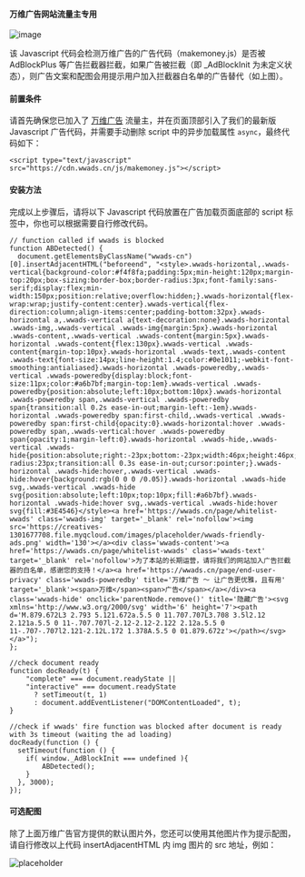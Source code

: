 #### 万维广告网站流量主专用

![image](https://user-images.githubusercontent.com/4530539/142176973-0a5a9d88-b90c-4fe3-a2e2-4879d2c55dca.png)

该 Javascript 代码会检测万维广告的广告代码（makemoney.js）是否被 AdBlockPlus 等广告拦截器拦截，如果广告被拦截（即 _AdBlockInit 为未定义状态），则广告文案和配图会用提示用户加入拦截器白名单的广告替代（如上图）。

#### 前置条件
请首先确保您已加入了 [万维广告](https://wwads.cn) 流量主，并在页面顶部引入了我们的最新版 Javascript 广告代码，并需要手动删除 script 中的异步加载属性 `async`，最终代码如下：

```
<script type="text/javascript" src="https://cdn.wwads.cn/js/makemoney.js"></script>
```

#### 安装方法

完成以上步骤后，请将以下 Javascript 代码放置在广告加载页面底部的 script 标签中，你也可以根据需要自行修改代码。

```
// function called if wwads is blocked
function ABDetected() {
  document.getElementsByClassName("wwads-cn")[0].insertAdjacentHTML("beforeend", "<style>.wwads-horizontal,.wwads-vertical{background-color:#f4f8fa;padding:5px;min-height:120px;margin-top:20px;box-sizing:border-box;border-radius:3px;font-family:sans-serif;display:flex;min-width:150px;position:relative;overflow:hidden;}.wwads-horizontal{flex-wrap:wrap;justify-content:center}.wwads-vertical{flex-direction:column;align-items:center;padding-bottom:32px}.wwads-horizontal a,.wwads-vertical a{text-decoration:none}.wwads-horizontal .wwads-img,.wwads-vertical .wwads-img{margin:5px}.wwads-horizontal .wwads-content,.wwads-vertical .wwads-content{margin:5px}.wwads-horizontal .wwads-content{flex:130px}.wwads-vertical .wwads-content{margin-top:10px}.wwads-horizontal .wwads-text,.wwads-content .wwads-text{font-size:14px;line-height:1.4;color:#0e1011;-webkit-font-smoothing:antialiased}.wwads-horizontal .wwads-poweredby,.wwads-vertical .wwads-poweredby{display:block;font-size:11px;color:#a6b7bf;margin-top:1em}.wwads-vertical .wwads-poweredby{position:absolute;left:10px;bottom:10px}.wwads-horizontal .wwads-poweredby span,.wwads-vertical .wwads-poweredby span{transition:all 0.2s ease-in-out;margin-left:-1em}.wwads-horizontal .wwads-poweredby span:first-child,.wwads-vertical .wwads-poweredby span:first-child{opacity:0}.wwads-horizontal:hover .wwads-poweredby span,.wwads-vertical:hover .wwads-poweredby span{opacity:1;margin-left:0}.wwads-horizontal .wwads-hide,.wwads-vertical .wwads-hide{position:absolute;right:-23px;bottom:-23px;width:46px;height:46px;border-radius:23px;transition:all 0.3s ease-in-out;cursor:pointer;}.wwads-horizontal .wwads-hide:hover,.wwads-vertical .wwads-hide:hover{background:rgb(0 0 0 /0.05)}.wwads-horizontal .wwads-hide svg,.wwads-vertical .wwads-hide svg{position:absolute;left:10px;top:10px;fill:#a6b7bf}.wwads-horizontal .wwads-hide:hover svg,.wwads-vertical .wwads-hide:hover svg{fill:#3E4546}</style><a href='https://wwads.cn/page/whitelist-wwads' class='wwads-img' target='_blank' rel='nofollow'><img src='https://creatives-1301677708.file.myqcloud.com/images/placeholder/wwads-friendly-ads.png' width='130'></a><div class='wwads-content'><a href='https://wwads.cn/page/whitelist-wwads' class='wwads-text' target='_blank' rel='nofollow'>为了本站的长期运营，请将我们的网站加入广告拦截器的白名单，感谢您的支持！</a><a href='https://wwads.cn/page/end-user-privacy' class='wwads-poweredby' title='万维广告 ～ 让广告更优雅，且有用' target='_blank'><span>万维</span><span>广告</span></a></div><a class='wwads-hide' onclick='parentNode.remove()' title='隐藏广告'><svg xmlns='http://www.w3.org/2000/svg' width='6' height='7'><path d='M.879.672L3 2.793 5.121.672a.5.5 0 11.707.707L3.708 3.5l2.12 2.121a.5.5 0 11-.707.707l-2.12-2.12-2.122 2.12a.5.5 0 11-.707-.707l2.121-2.12L.172 1.378A.5.5 0 01.879.672z'></path></svg></a>");
};

//check document ready
function docReady(t) {
    "complete" === document.readyState ||
    "interactive" === document.readyState
      ? setTimeout(t, 1)
      : document.addEventListener("DOMContentLoaded", t);
}

//check if wwads' fire function was blocked after document is ready with 3s timeout (waiting the ad loading)
docReady(function () {
  setTimeout(function () {
    if( window._AdBlockInit === undefined ){
        ABDetected();
    }
  }, 3000);
});

```

#### 可选配图

除了上面万维广告官方提供的默认图片外，您还可以使用其他图片作为提示配图，请自行修改以上代码 insertAdjacentHTML 内 img 图片的 src 地址，例如：

![placeholder](https://user-images.githubusercontent.com/4530539/142177191-af7c72d8-514a-4a88-8d5a-e31bd056c485.png)




